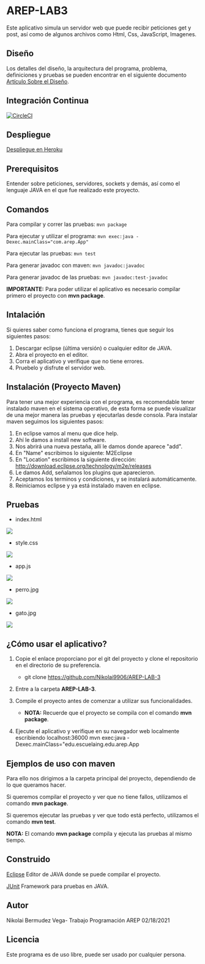 # AREP-LAB3

Este aplicativo simula un servidor web que puede recibir peticiones get y post, así como de algunos archivos como Html, Css, JavaScript, Imagenes.

## Diseño
Los detalles del diseño, la arquitectura del programa, problema, definiciones y pruebas se pueden encontrar en el siguiente documento [Artículo Sobre el Diseño](AREP_LAB3_ArquitecturaServidor.pdf).

## Integración Continua
[![CircleCI](https://circleci.com/gh/Nikolai9906/AREP-LAB-3.svg?style=svg)](https://circleci.com/gh/Nikolai9906/AREP-LAB-3)

## Despliegue
[Despliegue en Heroku](https://safe-tundra-00104.herokuapp.com/)

## Prerequisitos

Entender sobre peticiones, servidores, sockets y demás, así como el lenguaje JAVA en el que fue realizado este proyecto.

## Comandos
Para compilar y correr las pruebas: ```mvn package```

Para ejecutar y utilizar el programa: ```mvn exec:java -Dexec.mainClass="com.arep.App"```

Para ejecutar las pruebas: ```mvn test```

Para generar javadoc con maven: ```mvn javadoc:javadoc```

Para generar javadoc de las pruebas: ```mvn javadoc:test-javadoc```

**IMPORTANTE:** Para poder utilizar el aplicativo es necesario compilar primero el proyecto con **mvn package**.


## Intalación
Si quieres saber como funciona el programa, tienes que seguir los siguientes pasos:
1. Descargar eclipse (última versión) o cualquier editor de JAVA.
2. Abra el proyecto en el editor.
3. Corra el aplicativo y verifique que no tiene errores.
4. Pruebelo y disfrute el servidor web.

## Instalación (Proyecto Maven)
Para tener una mejor experiencia con el programa, es recomendable tener instalado maven en el sistema operativo,
de esta forma se puede visualizar de una mejor manera las pruebas y ejecutarlas desde consola.
Para instalar maven seguimos los siguientes pasos:
1. En eclipse vamos al menu que dice help.
2. Ahí le damos a install new software.
3. Nos abrirá una nueva pestaña, allí le damos donde aparece "add".
4. En "Name" escribimos lo siguiente: M2Eclipse
5. En "Location" escribimos la siguiente dirección: http://download.eclipse.org/technology/m2e/releases
6. Le damos Add, señalamos los plugins que aparecieron.
7. Aceptamos los terminos y condiciones, y se instalará automáticamente.
8. Reiniciamos eclipse y ya está instalado maven en eclipse.

## Pruebas
- index.html

![](images/index.jpg)


- style.css

![](images/style.jpg)


- app.js

![](images/app.jpg)


- perro.jpg

![](images/perro.jpg)


- gato.jpg

![](images/gato.jpg)

## ¿Cómo usar el aplicativo?
1. Copie el enlace proporciano por el git del proyecto y clone el repositorio en el directorio de su preferencia.

   - git clone https://github.com/Nikolai9906/AREP-LAB-3
2. Entre a la carpeta **AREP-LAB-3**.
3. Compile el proyecto antes de comenzar a utilizar sus funcionalidades.

   - **NOTA:** Recuerde que el proyecto se compila con el comando **mvn package**.
4. Ejecute el aplicativo y verifique en su navegador web localmente escribiendo localhost:36000
   mvn exec:java -Dexec.mainClass="edu.escuelaing.edu.arep.App

## Ejemplos de uso con maven
Para ello nos dirigimos a la carpeta principal del proyecto, dependiendo de lo que queramos hacer.

Si queremos compilar el proyecto y ver que no tiene fallos, utilizamos el comando **mvn package**.

Si queremos ejecutar las pruebas y ver que todo está perfecto, utilizamos el comando **mvn test**.

**NOTA:** El comando **mvn package** compila y ejecuta las pruebas al mismo tiempo.

## Construido
[Eclipse](https://www.eclipse.org/) Editor de JAVA donde se puede compilar el proyecto.

[JUnit](https://junit.org/junit5/) Framework para pruebas en JAVA.

## Autor
Nikolai Bermudez Vega- Trabajo Programación AREP 02/18/2021

## Licencia
Este programa es de uso libre, puede ser usado por cualquier persona.

